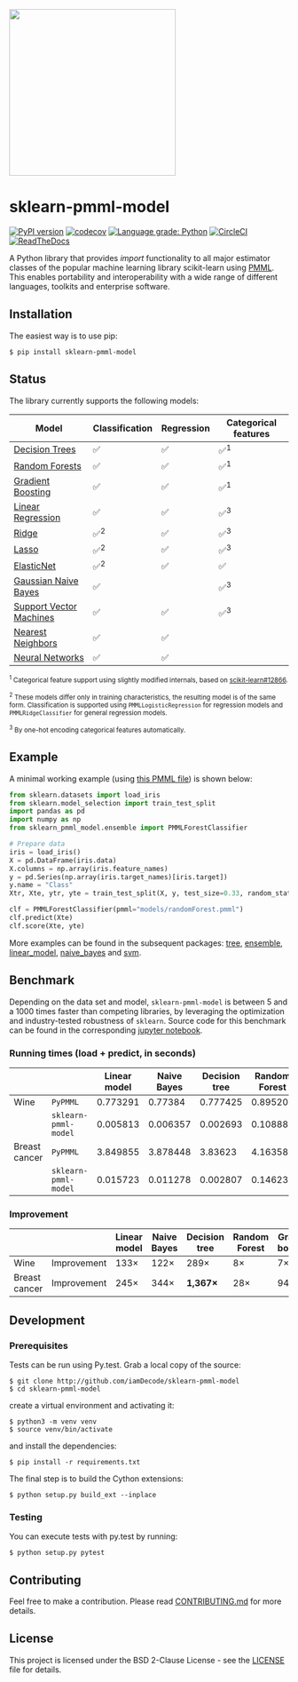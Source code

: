 <img src="https://user-images.githubusercontent.com/1223300/41346080-c2c910a0-6f05-11e8-89e9-71a72bb9543f.png" width="300">

# sklearn-pmml-model

[![PyPI version](https://badge.fury.io/py/sklearn-pmml-model.svg)](https://badge.fury.io/py/sklearn-pmml-model)
[![codecov](https://codecov.io/gh/iamDecode/sklearn-pmml-model/branch/master/graph/badge.svg?token=CGbbgziGwn)](https://codecov.io/gh/iamDecode/sklearn-pmml-model)
[![Language grade: Python](https://img.shields.io/lgtm/grade/python/g/iamDecode/sklearn-pmml-model.svg?logo=lgtm&logoWidth=18)](https://lgtm.com/projects/g/iamDecode/sklearn-pmml-model/context:python)
[![CircleCI](https://circleci.com/gh/iamDecode/sklearn-pmml-model.svg?style=shield)](https://circleci.com/gh/iamDecode/sklearn-pmml-model)
[![ReadTheDocs](https://readthedocs.org/projects/sklearn-pmml-model/badge/?version=latest&style=flat)](https://sklearn-pmml-model.readthedocs.io/en/latest/)

A Python library that provides *import* functionality to all major estimator classes of the popular machine learning library scikit-learn using [PMML](http://dmg.org/pmml/v4-3/GeneralStructure.html). This enables portability and interoperability with a wide range of different languages, toolkits and enterprise software.

## Installation

The easiest way is to use pip:

```
$ pip install sklearn-pmml-model
```

## Status
The library currently supports the following models:

| Model                                                  | Classification | Regression | Categorical features |
|--------------------------------------------------------|----------------|------------|----------------------|
| [Decision Trees](sklearn_pmml_model/tree)              | ✅             | ✅         | ✅<sup>1</sup>        |
| [Random Forests](sklearn_pmml_model/ensemble)          | ✅             | ✅         | ✅<sup>1</sup>        |
| [Gradient Boosting](sklearn_pmml_model/ensemble)       | ✅             | ✅         | ✅<sup>1</sup>        |
| [Linear Regression](sklearn_pmml_model/linear_model)   | ✅             | ✅         | ✅<sup>3</sup>        |
| [Ridge](sklearn_pmml_model/linear_model)               | ✅<sup>2</sup> | ✅         | ✅<sup>3</sup>        |
| [Lasso](sklearn_pmml_model/linear_model)               | ✅<sup>2</sup> | ✅         | ✅<sup>3</sup>        |
| [ElasticNet](sklearn_pmml_model/linear_model)          | ✅<sup>2</sup> | ✅         | ✅                    |
| [Gaussian Naive Bayes](sklearn_pmml_model/naive_bayes) | ✅             |            | ✅<sup>3</sup>        |
| [Support Vector Machines](sklearn_pmml_model/svm)      | ✅             | ✅         | ✅<sup>3</sup>        |
| [Nearest Neighbors](sklearn_pmml_model/neighbors)      | ✅             | ✅         |                      |
| [Neural Networks](sklearn_pmml_model/neural_network)   | ✅             | ✅         |                      |

<sub><sup>1</sup> Categorical feature support using slightly modified internals, based on [scikit-learn#12866](https://github.com/scikit-learn/scikit-learn/pull/12866).</sub>

<sub><sup>2</sup> These models differ only in training characteristics, the resulting model is of the same form. Classification is supported using `PMMLLogisticRegression` for regression models and `PMMLRidgeClassifier` for general regression models.</sub>

<sub><sup>3</sup> By one-hot encoding categorical features automatically.</sub>
  
## Example
A minimal working example (using [this PMML file](https://github.com/iamDecode/sklearn-pmml-model/blob/master/models/randomForest.pmml)) is shown below:

```python
from sklearn.datasets import load_iris
from sklearn.model_selection import train_test_split
import pandas as pd
import numpy as np
from sklearn_pmml_model.ensemble import PMMLForestClassifier

# Prepare data
iris = load_iris()
X = pd.DataFrame(iris.data)
X.columns = np.array(iris.feature_names)
y = pd.Series(np.array(iris.target_names)[iris.target])
y.name = "Class"
Xtr, Xte, ytr, yte = train_test_split(X, y, test_size=0.33, random_state=123)

clf = PMMLForestClassifier(pmml="models/randomForest.pmml")
clf.predict(Xte)
clf.score(Xte, yte)
```

More examples can be found in the subsequent packages: [tree](sklearn_pmml_model/tree), [ensemble](sklearn_pmml_model/ensemble), [linear_model](sklearn_pmml_model/linear_model), [naive_bayes](sklearn_pmml_model/naive_bayes) and [svm](sklearn_pmml_model/svm).

## Benchmark

Depending on the data set and model, `sklearn-pmml-model` is between 5 and a 1000 times faster than competing libraries, by leveraging the optimization and industry-tested robustness of `sklearn`. Source code for this benchmark can be found in the corresponding [jupyter notebook](benchmark.ipynb). 


### Running times (load + predict, in seconds)
|               |                     | Linear model | Naive Bayes | Decision tree | Random Forest | Gradient boosting |
|---------------|---------------------|--------------|-------------|---------------|---------------|-------------------|
| Wine          | `PyPMML`            | 0.773291     | 0.77384     | 0.777425      | 0.895204      | 0.902355          |
|               | `sklearn-pmml-model`| 0.005813     | 0.006357    | 0.002693      | 0.108882      | 0.121823          |
| Breast cancer | `PyPMML`            | 3.849855     | 3.878448    | 3.83623       | 4.16358       | 4.13766           |
|               | `sklearn-pmml-model`| 0.015723     | 0.011278    | 0.002807      | 0.146234      | 0.044016          |

### Improvement

|               |                    | Linear model | Naive Bayes | Decision tree | Random Forest | Gradient boosting |
|---------------|--------------------|--------------|-------------|---------------|---------------|-------------------|
| Wine          | Improvement        | 133×         | 122×        | 289×          | 8×            | 7×                |
| Breast cancer | Improvement        | 245×         | 344×        | **1,367×**    | 28×           | 94×               |

## Development

### Prerequisites

Tests can be run using Py.test. Grab a local copy of the source:

```
$ git clone http://github.com/iamDecode/sklearn-pmml-model
$ cd sklearn-pmml-model
```

create a virtual environment and activating it:
```
$ python3 -m venv venv
$ source venv/bin/activate
```

and install the dependencies:

```
$ pip install -r requirements.txt
```

The final step is to build the Cython extensions:

```
$ python setup.py build_ext --inplace
```

### Testing

You can execute tests with py.test by running:
```
$ python setup.py pytest
```

## Contributing

Feel free to make a contribution. Please read [CONTRIBUTING.md](CONTRIBUTING.md) for more details.

## License

This project is licensed under the BSD 2-Clause License - see the [LICENSE](LICENSE) file for details.
